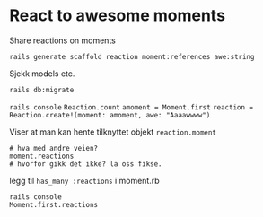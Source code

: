 
# React to awesome moments

Share reactions on moments

    rails generate scaffold reaction moment:references awe:string

Sjekk models etc. 

`rails db:migrate`

`rails console`
`Reaction.count`
`amoment = Moment.first`
`reaction = Reaction.create!(moment: amoment, awe: "Aaaawwww")`

Viser at man kan hente tilknyttet objekt
`reaction.moment`
    
    # hva med andre veien?
    moment.reactions 
    # hvorfor gikk det ikke? la oss fikse.
    

legg til `has_many :reactions` i moment.rb

    rails console
    Moment.first.reactions
    
